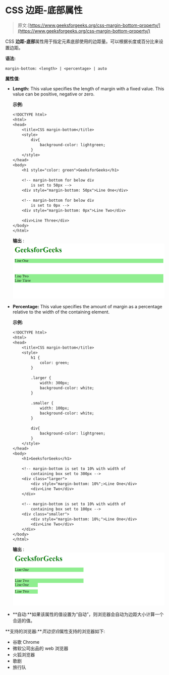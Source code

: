 # CSS 边距-底部属性

> 原文:[https://www.geeksforgeeks.org/css-margin-bottom-property/](https://www.geeksforgeeks.org/css-margin-bottom-property/)

CSS **边距-底部**属性用于指定元素底部使用的边距量。可以根据长度或百分比来设置边距。

**语法:**

```
margin-bottom: <length> | <percentage> | auto

```

**属性值**:

*   **Length:** This value specifies the length of margin with a fixed value. This value can be positive, negative or zero.

    **示例:**

    ```
    <!DOCTYPE html>
    <html>
    <head>
        <title>CSS margin-bottom</title>
        <style>
            div{
                background-color: lightgreen;
            }
        </style>
    </head>
    <body>
        <h1 style="color: green">GeeksforGeeks</h1>

        <!-- margin-bottom for below div 
            is set to 50px -->
        <div style="margin-bottom: 50px">Line One</div>

        <!-- margin-bottom for below div 
            is set to 0px -->
        <div style="margin-bottom: 0px">Line Two</div>

        <div>Line Three</div>
    </body>
    </html>                    
    ```

    **输出** :
    ![](img/965946f95ef020fa55d8e0b66d352dcc.png)

*   **Percentage:** This value specifies the amount of margin as a percentage relative to the width of the containing element.

    **示例:**

    ```
    <!DOCTYPE html>
    <html>
    <head>
        <title>CSS margin-bottom</title>
        <style>
            h1 {
                color: green;
            }

            .larger {
                width: 300px;
                background-color: white;
            }

            .smaller {
                width: 100px;
                background-color: white;
            }

            div{
                background-color: lightgreen;
            }
        </style>
    </head>
    <body>
        <h1>GeeksforGeeks</h1>

        <!-- margin-bottom is set to 10% with width of 
            containing box set to 300px -->
        <div class="larger">
            <div style="margin-bottom: 10%";>Line One</div>
            <div>Line Two</div>
        </div>

        <!-- margin-bottom is set to 10% with width of 
            containing box set to 100px -->
        <div class="smaller">
            <div style="margin-bottom: 10%;">Line One</div>
            <div>Line Two</div>
        </div>
    </body>
    </html>                    
    ```

    **输出** :
    ![](img/b13ac561c3c50a2dc041f143b4576c8a.png)

*   **自动:**如果该属性的值设置为“自动”，则浏览器会自动为边距大小计算一个合适的值。

**支持的浏览器:***页边空白*属性支持的浏览器如下:

*   谷歌 Chrome
*   微软公司出品的 web 浏览器
*   火狐浏览器
*   歌剧
*   旅行队